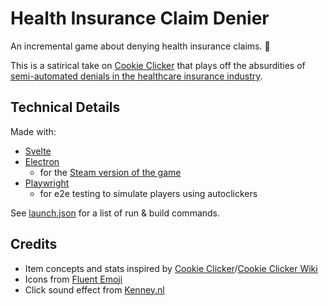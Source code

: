 # Health Insurance Claim Denier

An incremental game about denying health insurance claims. 🚫

This is a satirical take on [Cookie Clicker](https://orteil.dashnet.org/cookieclicker/) that plays off the absurdities of [semi-automated denials in the healthcare insurance industry](https://en.wikipedia.org/wiki/Cigna#Automatically_rejecting_claims_with_no_review).

## Technical Details

Made with:
- [Svelte](https://svelte.dev/)
- [Electron](https://www.electronjs.org/)
    - for the [Steam version of the game](https://store.steampowered.com/app/3451060/Health_Insurance_Claim_Denier/)
- [Playwright](https://playwright.dev/)
    - for e2e testing to simulate players using autoclickers

See [launch.json](.vscode/launch.json) for a list of run & build commands.

## Credits

- Item concepts and stats inspired by [Cookie Clicker](https://orteil.dashnet.org/cookieclicker/)/[Cookie Clicker Wiki](https://cookieclicker.fandom.com/wiki/Cookie_Clicker_Wiki)
- Icons from [Fluent Emoji](https://github.com/microsoft/fluentui-emoji)
- Click sound effect from [Kenney.nl](https://kenney.nl/)